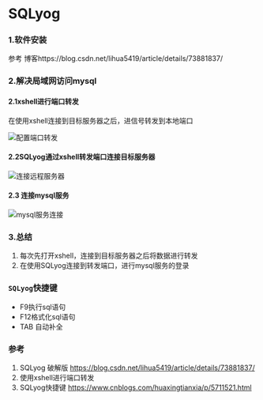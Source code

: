 # SQLyog

### 1.软件安装

参考 博客https://blog.csdn.net/lihua5419/article/details/73881837/ 



### 2.解决局域网访问mysql

#### 2.1xshell进行端口转发

在使用xshell连接到目标服务器之后，进信号转发到本地端口

![配置端口转发](https://s2.ax1x.com/2020/02/27/3d3lgf.png)

#### 2.2SQLyog通过xshell转发端口连接目标服务器

![连接远程服务器](https://s2.ax1x.com/2020/02/27/3d8aee.png)

#### 2.3 连接mysql服务

![mysql服务连接](https://s2.ax1x.com/2020/02/27/3d8ySP.png)



### 3.总结

1. 每次先打开xshell，连接到目标服务器之后将数据进行转发
2. 在使用SQLyog连接到转发端口，进行mysql服务的登录



### `SQLyog`快捷键

+ F9执行sql语句
+ F12格式化sql语句
+ TAB 自动补全

### 参考

1. SQLyog 破解版  https://blog.csdn.net/lihua5419/article/details/73881837/ 
2. 使用xshell进行端口转发
3. SQLyog快捷键  https://www.cnblogs.com/huaxingtianxia/p/5711521.html 